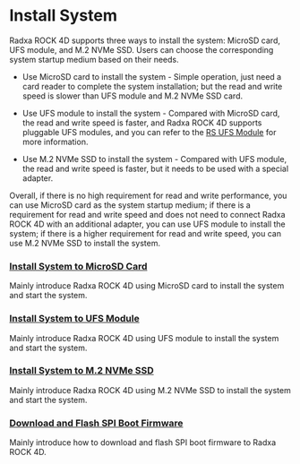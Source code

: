 # Install System

Radxa ROCK 4D supports three ways to install the system: MicroSD card, UFS module, and M.2 NVMe SSD. Users can choose the corresponding system startup medium based on their needs.

- Use MicroSD card to install the system - Simple operation, just need a card reader to complete the system installation; but the read and write speed is slower than UFS module and M.2 NVMe SSD card.

- Use UFS module to install the system - Compared with MicroSD card, the read and write speed is faster, and Radxa ROCK 4D supports pluggable UFS modules, and you can refer to the [RS UFS Module](https://radxa.com/products/accessories/ufs-module) for more information.

- Use M.2 NVMe SSD to install the system - Compared with UFS module, the read and write speed is faster, but it needs to be used with a special adapter.

Overall, if there is no high requirement for read and write performance, you can use MicroSD card as the system startup medium; if there is a requirement for read and write speed and does not need to connect Radxa ROCK 4D with an additional adapter, you can use UFS module to install the system; if there is a higher requirement for read and write speed, you can use M.2 NVMe SSD to install the system.

### [Install System to MicroSD Card](/rock4/rock4d/getting-started/install-system/boot_sd)

Mainly introduce Radxa ROCK 4D using MicroSD card to install the system and start the system.

### [Install System to UFS Module](/rock4/rock4d/getting-started/install-system/ufs-system)

Mainly introduce Radxa ROCK 4D using UFS module to install the system and start the system.

### [Install System to M.2 NVMe SSD](/rock4/rock4d/getting-started/install-system/nvme-system)

Mainly introduce Radxa ROCK 4D using M.2 NVMe SSD to install the system and start the system.

### [Download and Flash SPI Boot Firmware](/rock4/rock4d/getting-started/install-system/boot_start)

Mainly introduce how to download and flash SPI boot firmware to Radxa ROCK 4D.
